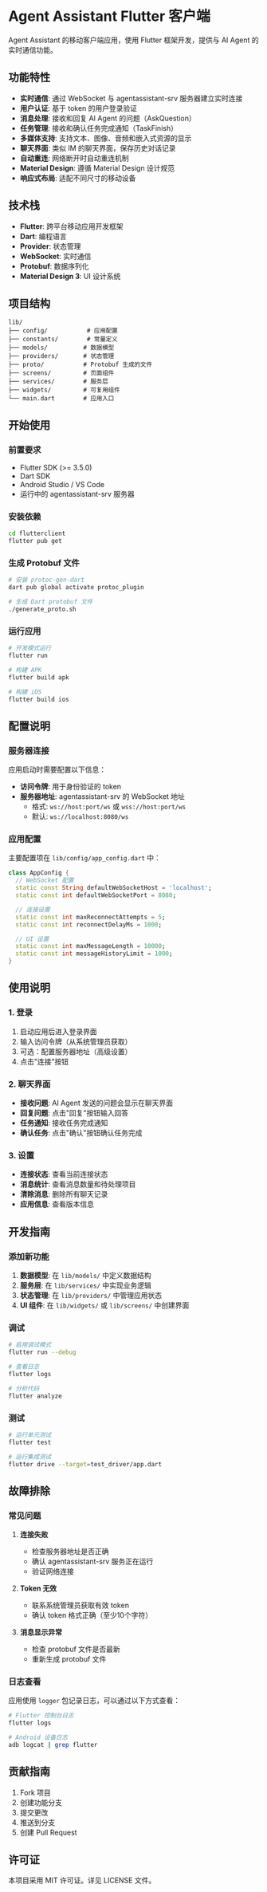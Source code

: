 # Agent Assistant Flutter 客户端

Agent Assistant 的移动客户端应用，使用 Flutter 框架开发，提供与 AI Agent 的实时通信功能。

## 功能特性

- **实时通信**: 通过 WebSocket 与 agentassistant-srv 服务器建立实时连接
- **用户认证**: 基于 token 的用户登录验证
- **消息处理**: 接收和回复 AI Agent 的问题（AskQuestion）
- **任务管理**: 接收和确认任务完成通知（TaskFinish）
- **多媒体支持**: 支持文本、图像、音频和嵌入式资源的显示
- **聊天界面**: 类似 IM 的聊天界面，保存历史对话记录
- **自动重连**: 网络断开时自动重连机制
- **Material Design**: 遵循 Material Design 设计规范
- **响应式布局**: 适配不同尺寸的移动设备

## 技术栈

- **Flutter**: 跨平台移动应用开发框架
- **Dart**: 编程语言
- **Provider**: 状态管理
- **WebSocket**: 实时通信
- **Protobuf**: 数据序列化
- **Material Design 3**: UI 设计系统

## 项目结构

```text
lib/
├── config/           # 应用配置
├── constants/        # 常量定义
├── models/          # 数据模型
├── providers/       # 状态管理
├── proto/           # Protobuf 生成的文件
├── screens/         # 页面组件
├── services/        # 服务层
├── widgets/         # 可复用组件
└── main.dart        # 应用入口
```

## 开始使用

### 前置要求

- Flutter SDK (>= 3.5.0)
- Dart SDK
- Android Studio / VS Code
- 运行中的 agentassistant-srv 服务器

### 安装依赖

```bash
cd flutterclient
flutter pub get
```

### 生成 Protobuf 文件

```bash
# 安装 protoc-gen-dart
dart pub global activate protoc_plugin

# 生成 Dart protobuf 文件
./generate_proto.sh
```

### 运行应用

```bash
# 开发模式运行
flutter run

# 构建 APK
flutter build apk

# 构建 iOS
flutter build ios
```

## 配置说明

### 服务器连接

应用启动时需要配置以下信息：

- **访问令牌**: 用于身份验证的 token
- **服务器地址**: agentassistant-srv 的 WebSocket 地址
  - 格式: `ws://host:port/ws` 或 `wss://host:port/ws`
  - 默认: `ws://localhost:8080/ws`

### 应用配置

主要配置项在 `lib/config/app_config.dart` 中：

```dart
class AppConfig {
  // WebSocket 配置
  static const String defaultWebSocketHost = 'localhost';
  static const int defaultWebSocketPort = 8080;

  // 连接设置
  static const int maxReconnectAttempts = 5;
  static const int reconnectDelayMs = 1000;

  // UI 设置
  static const int maxMessageLength = 10000;
  static const int messageHistoryLimit = 1000;
}
```

## 使用说明

### 1. 登录

1. 启动应用后进入登录界面
2. 输入访问令牌（从系统管理员获取）
3. 可选：配置服务器地址（高级设置）
4. 点击"连接"按钮

### 2. 聊天界面

- **接收问题**: AI Agent 发送的问题会显示在聊天界面
- **回复问题**: 点击"回复"按钮输入回答
- **任务通知**: 接收任务完成通知
- **确认任务**: 点击"确认"按钮确认任务完成

### 3. 设置

- **连接状态**: 查看当前连接状态
- **消息统计**: 查看消息数量和待处理项目
- **清除消息**: 删除所有聊天记录
- **应用信息**: 查看版本信息

## 开发指南

### 添加新功能

1. **数据模型**: 在 `lib/models/` 中定义数据结构
2. **服务层**: 在 `lib/services/` 中实现业务逻辑
3. **状态管理**: 在 `lib/providers/` 中管理应用状态
4. **UI 组件**: 在 `lib/widgets/` 或 `lib/screens/` 中创建界面

### 调试

```bash
# 启用调试模式
flutter run --debug

# 查看日志
flutter logs

# 分析代码
flutter analyze
```

### 测试

```bash
# 运行单元测试
flutter test

# 运行集成测试
flutter drive --target=test_driver/app.dart
```

## 故障排除

### 常见问题

1. **连接失败**
   - 检查服务器地址是否正确
   - 确认 agentassistant-srv 服务正在运行
   - 验证网络连接

2. **Token 无效**
   - 联系系统管理员获取有效 token
   - 确认 token 格式正确（至少10个字符）

3. **消息显示异常**
   - 检查 protobuf 文件是否最新
   - 重新生成 protobuf 文件

### 日志查看

应用使用 `logger` 包记录日志，可以通过以下方式查看：

```bash
# Flutter 控制台日志
flutter logs

# Android 设备日志
adb logcat | grep flutter
```

## 贡献指南

1. Fork 项目
2. 创建功能分支
3. 提交更改
4. 推送到分支
5. 创建 Pull Request

## 许可证

本项目采用 MIT 许可证。详见 LICENSE 文件。
